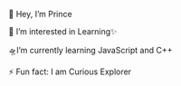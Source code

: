  👋 Hey, I’m Prince
                            
 👀 I’m interested in Learning✨
 
 🛸I’m currently learning JavaScript and C++
 
⚡ Fun fact: I am Curious Explorer
<!---
PrinceTimilsina/PrinceTimilsina is a ✨ special ✨ repository because its `README.md` (this file) appears on your GitHub profile.
You can click the Preview link to take a look at your changes.
--->

